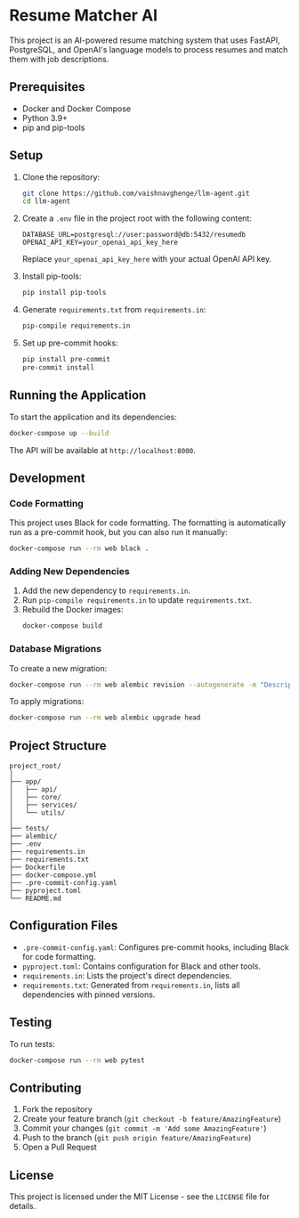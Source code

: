 # Resume Matcher AI

This project is an AI-powered resume matching system that uses FastAPI, PostgreSQL, and OpenAI's language models to process resumes and match them with job descriptions.

## Prerequisites

- Docker and Docker Compose
- Python 3.9+
- pip and pip-tools

## Setup

1. Clone the repository:
   ```bash
   git clone https://github.com/vaishnavghenge/llm-agent.git
   cd llm-agent
   ```

2. Create a `.env` file in the project root with the following content:
   ```
   DATABASE_URL=postgresql://user:password@db:5432/resumedb
   OPENAI_API_KEY=your_openai_api_key_here
   ```
   Replace `your_openai_api_key_here` with your actual OpenAI API key.

3. Install pip-tools:
   ```bash
   pip install pip-tools
   ```

4. Generate `requirements.txt` from `requirements.in`:
   ```bash
   pip-compile requirements.in
   ```

5. Set up pre-commit hooks:
   ```bash
   pip install pre-commit
   pre-commit install
   ```

## Running the Application

To start the application and its dependencies:

```bash
docker-compose up --build
```

The API will be available at `http://localhost:8000`.

## Development

### Code Formatting

This project uses Black for code formatting. The formatting is automatically run as a pre-commit hook, but you can also run it manually:

```bash
docker-compose run --rm web black .
```

### Adding New Dependencies

1. Add the new dependency to `requirements.in`.
2. Run `pip-compile requirements.in` to update `requirements.txt`.
3. Rebuild the Docker images:
   ```bash
   docker-compose build
   ```

### Database Migrations

To create a new migration:

```bash
docker-compose run --rm web alembic revision --autogenerate -m "Description of the change"
```

To apply migrations:

```bash
docker-compose run --rm web alembic upgrade head
```

## Project Structure

```
project_root/
│
├── app/
│   ├── api/
│   ├── core/
│   ├── services/
│   └── utils/
│
├── tests/
├── alembic/
├── .env
├── requirements.in
├── requirements.txt
├── Dockerfile
├── docker-compose.yml
├── .pre-commit-config.yaml
├── pyproject.toml
└── README.md
```

## Configuration Files

- `.pre-commit-config.yaml`: Configures pre-commit hooks, including Black for code formatting.
- `pyproject.toml`: Contains configuration for Black and other tools.
- `requirements.in`: Lists the project's direct dependencies.
- `requirements.txt`: Generated from `requirements.in`, lists all dependencies with pinned versions.

## Testing

To run tests:

```bash
docker-compose run --rm web pytest
```

## Contributing

1. Fork the repository
2. Create your feature branch (`git checkout -b feature/AmazingFeature`)
3. Commit your changes (`git commit -m 'Add some AmazingFeature'`)
4. Push to the branch (`git push origin feature/AmazingFeature`)
5. Open a Pull Request

## License

This project is licensed under the MIT License - see the `LICENSE` file for details.